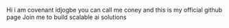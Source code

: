 Hi i am covenant idjogbe you can call me coney and this is my official github page 
Join me to build scalable ai solutions 
